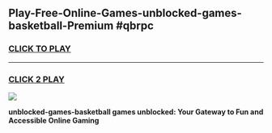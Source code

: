 
## Play-Free-Online-Games-unblocked-games-basketball-Premium #qbrpc
<h3>
<a href="https://premium.freeplayer.one?title=unblocked-games-basketball&ref=8M">CLICK TO PLAY</a></h3>
<hr>

<h3>
<a href="https://premium.freeplayer.one?title=unblocked-games-basketball&ref=8M">CLICK 2 PLAY</a>
  
</h3>

<a href="https://premium.freeplayer.one?title=unblocked-games-basketball&ref=8M"><img src="https://clearcache.store/games.png"></a>


**unblocked-games-basketball games unblocked: Your Gateway to Fun and Accessible Online Gaming**
